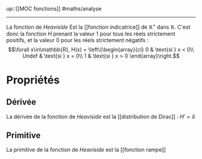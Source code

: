 up::[[MOC fonctions]]
#maths/analyse

----
La fonction de _Heaviside_ Est la [[fonction indicatrice]] de $\mathbb{R}^+$ dans $\mathbb{R}$.
C'est donc la fonction $H$ prenant la valeur $1$ pour tous les réels strictement positifs, et la valeur $0$ pour les réels strictement négatifs :
$$\forall x\in\mathbb{R}, H(x) = \left\{\begin{array}{cl}
0     & \text{si } x < 0\\
Undef & \text{si } x = 0\\
1     & \text{si } x > 0
\end{array}\right.$$


# Propriétés

## Dérivée
La dérivée de la fonction de _Heaviside_ est la [[distribution de Dirac]] : $H' = \delta$

## Primitive
La primitive de la fonction de _Heaviside_ est la [[fonction rampe]]
